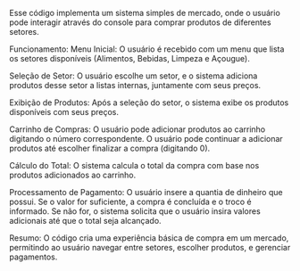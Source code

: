 Esse código implementa um sistema simples de mercado, onde o usuário pode interagir através do console para comprar produtos de diferentes setores.

Funcionamento:
Menu Inicial: O usuário é recebido com um menu que lista os setores disponíveis (Alimentos, Bebidas, Limpeza e Açougue).

Seleção de Setor: O usuário escolhe um setor, e o sistema adiciona produtos desse setor a listas internas, juntamente com seus preços.

Exibição de Produtos: Após a seleção do setor, o sistema exibe os produtos disponíveis com seus preços.

Carrinho de Compras: O usuário pode adicionar produtos ao carrinho digitando o número correspondente. O usuário pode continuar a adicionar produtos até escolher finalizar a compra (digitando 0).

Cálculo do Total: O sistema calcula o total da compra com base nos produtos adicionados ao carrinho.

Processamento de Pagamento: O usuário insere a quantia de dinheiro que possui. Se o valor for suficiente, a compra é concluída e o troco é informado. Se não for, o sistema solicita que o usuário insira valores adicionais até que o total seja alcançado.

Resumo:
O código cria uma experiência básica de compra em um mercado, permitindo ao usuário navegar entre setores, escolher produtos, e gerenciar pagamentos.
